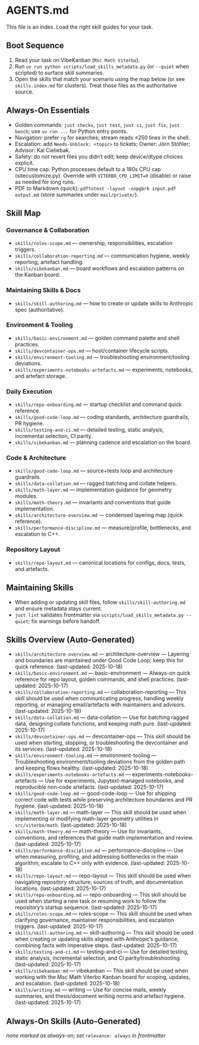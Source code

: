 # AGENTS.md

This file is an index. Load the right skill guides for your task.

## Boot Sequence

1. Read your task on VibeKanban (`Msc Math Viterbo`).
2. Run `uv run python scripts/load_skills_metadata.py` (or `--quiet` when scripted) to surface skill summaries.
3. Open the skills that match your scenario using the map below (or see `skills.index.md` for clusters). Treat those files as the authoritative source.

## Always-On Essentials

- Golden commands: `just checks`, `just test`, `just ci`, `just fix`, `just bench`; use `uv run ...` for Python entry points.
- Navigation: prefer `rg` for searches; stream reads ≤250 lines in the shell.
- Escalation: add `Needs-Unblock: <topic>` to tickets; Owner: Jörn Stöhler; Advisor: Kai Cieliebak.
- Safety: do not revert files you didn’t edit; keep device/dtype choices explicit.
- CPU time cap: Python processes default to a 180s CPU cap (sitecustomize.py). Override with `VITERBO_CPU_LIMIT=0` (disable) or raise as needed for long runs.
- PDF to Markdown (quick): `pdftotext -layout -nopgbrk input.pdf output.md` (store summaries under `mail/private/`).

## Skill Map

### Governance & Collaboration

- `skills/roles-scope.md` — ownership, responsibilities, escalation triggers.
- `skills/collaboration-reporting.md` — communication hygiene, weekly reporting, artefact handling.
- `skills/vibekanban.md` — board workflows and escalation patterns on the Kanban board.

### Maintaining Skills & Docs

- `skills/skill-authoring.md` — how to create or update skills to Anthropic spec (authoritative).

### Environment & Tooling

- `skills/basic-environment.md` — golden command palette and shell practices.
- `skills/devcontainer-ops.md` — host/container lifecycle scripts.
- `skills/environment-tooling.md` — troubleshooting environment/tooling deviations.
- `skills/experiments-notebooks-artefacts.md` — experiments, notebooks, and artefact storage.

### Daily Execution

- `skills/repo-onboarding.md` — startup checklist and command quick reference.
- `skills/good-code-loop.md` — coding standards, architecture guardrails, PR hygiene.
- `skills/testing-and-ci.md` — detailed testing, static analysis, incremental selection, CI parity.
- `skills/vibekanban.md` — planning cadence and escalation on the board.

### Code & Architecture

- `skills/good-code-loop.md` — source+tests loop and architecture guardrails.
- `skills/data-collation.md` — ragged batching and collate helpers.
- `skills/math-layer.md` — implementation guidance for geometry modules.
- `skills/math-theory.md` — invariants and conventions that guide implementation.
- `skills/architecture-overview.md` — condensed layering map (quick reference).
- `skills/performance-discipline.md` — measure/profile, bottlenecks, and escalation to C++.

### Repository Layout

- `skills/repo-layout.md` — canonical locations for configs, docs, tests, and artefacts.

## Maintaining Skills

- When adding or updating skill files, follow `skills/skill-authoring.md` and ensure metadata stays current.
- `just lint` validates frontmatter via `scripts/load_skills_metadata.py --quiet`; fix warnings before handoff.


## Skills Overview (Auto-Generated)

<!-- BEGIN: skills-overview (auto-generated) -->
<!-- This section is maintained by scripts/load_skills_metadata.py. Do not edit between markers. -->
- `skills/architecture-overview.md` — architecture-overview — Layering and boundaries are maintained under Good Code Loop; keep this for quick reference. (last-updated: 2025-10-18)
- `skills/basic-environment.md` — basic-environment — Always-on quick reference for repo layout, golden commands, and shell practices. (last-updated: 2025-10-17)
- `skills/collaboration-reporting.md` — collaboration-reporting — This skill should be used when communicating progress, handling weekly reporting, or managing email/artefacts with maintainers and advisors. (last-updated: 2025-10-18)
- `skills/data-collation.md` — data-collation — Use for batching ragged data, designing collate functions, and keeping math pure. (last-updated: 2025-10-17)
- `skills/devcontainer-ops.md` — devcontainer-ops — This skill should be used when starting, stopping, or troubleshooting the devcontainer and its services. (last-updated: 2025-10-18)
- `skills/environment-tooling.md` — environment-tooling — Troubleshooting environment/tooling deviations from the golden path and keeping flows healthy. (last-updated: 2025-10-18)
- `skills/experiments-notebooks-artefacts.md` — experiments-notebooks-artefacts — Use for experiments, Jupytext-managed notebooks, and reproducible non-code artefacts. (last-updated: 2025-10-17)
- `skills/good-code-loop.md` — good-code-loop — Use for shipping correct code with tests while preserving architecture boundaries and PR hygiene. (last-updated: 2025-10-18)
- `skills/math-layer.md` — math-layer — This skill should be used when implementing or modifying math-layer geometry utilities in `src/viterbo/math`. (last-updated: 2025-10-18)
- `skills/math-theory.md` — math-theory — Use for invariants, conventions, and references that guide math implementation and review. (last-updated: 2025-10-17)
- `skills/performance-discipline.md` — performance-discipline — Use when measuring, profiling, and addressing bottlenecks in the main algorithm; escalate to C++ only with evidence. (last-updated: 2025-10-18)
- `skills/repo-layout.md` — repo-layout — This skill should be used when navigating repository structure, sources of truth, and documentation locations. (last-updated: 2025-10-17)
- `skills/repo-onboarding.md` — repo-onboarding — This skill should be used when starting a new task or resuming work to follow the repository’s startup sequence. (last-updated: 2025-10-17)
- `skills/roles-scope.md` — roles-scope — This skill should be used when clarifying governance, maintainer responsibilities, and escalation triggers. (last-updated: 2025-10-17)
- `skills/skill-authoring.md` — skill-authoring — This skill should be used when creating or updating skills aligned with Anthropic’s guidance, combining facts with imperative steps. (last-updated: 2025-10-17)
- `skills/testing-and-ci.md` — testing-and-ci — Use for detailed testing, static analysis, incremental selection, and CI parity/troubleshooting. (last-updated: 2025-10-17)
- `skills/vibekanban.md` — vibekanban — This skill should be used when working with the Msc Math Viterbo Kanban board for scoping, updates, and escalation. (last-updated: 2025-10-18)
- `skills/writing.md` — writing — Use for concise mails, weekly summaries, and thesis/document writing norms and artefact hygiene. (last-updated: 2025-10-17)
<!-- END: skills-overview -->


## Always-On Skills (Auto-Generated)

<!-- BEGIN: always-on-skills (auto-generated) -->
<!-- This section is maintained by scripts/load_skills_metadata.py. Do not edit between markers. -->
_none marked as always-on; set `relevance: always` in frontmatter_
<!-- END: always-on-skills -->
